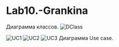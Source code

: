 # Lab10.-Grankina
Диаграмма классов.
![DClass](https://user-images.githubusercontent.com/71186521/206245002-1aa0d911-8949-4d16-a5f3-c035563341d9.png)

![UC1](https://user-images.githubusercontent.com/71186521/206245047-af6c7f79-02e6-4428-a867-7bb510058a83.png)
![UC2](https://user-images.githubusercontent.com/71186521/206245070-c39a9c3a-098f-4d91-b4cf-eea95775e24a.png)
![UC3](https://user-images.githubusercontent.com/71186521/206245093-7df84609-f33e-4650-9860-1e0991acb4f0.png)
Диаграмма Use case.
